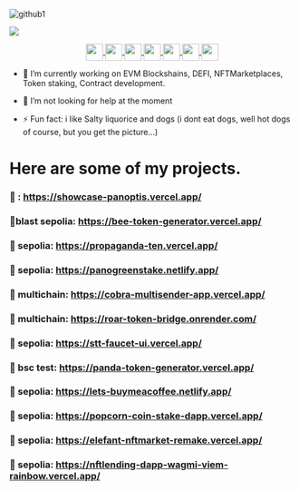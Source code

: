 
![github1](https://user-images.githubusercontent.com/87525579/186960102-a51c989e-55cf-4f89-b27c-8ce1ee574cce.png)


![](path/to/image.png)

<div style="display: inline_block" align="center">
  <a href="https://github.com/panoptisDev">
    <img align="center" height="30" widith="30" src="https://docs.soliditylang.org/en/v0.8.11/_static/logo.svg" />
    <img align="center" height="30" widith="30" src="https://img.icons8.com/color/344/bitcoin--v1.png" />
    <img align="center" height="30" widith="30" src="https://cdn.jsdelivr.net/gh/devicons/devicon/icons/react/react-original.svg" />
    <img align="center" height="30" widith="30" src="https://cdn.jsdelivr.net/gh/devicons/devicon/icons/redux/redux-original.svg" />  
    <img align="center" height="30" widith="30" src="https://cdn.jsdelivr.net/gh/devicons/devicon/icons/javascript/javascript-original.svg" />
    <img align="center" height="30" widith="30" src="https://cdn.jsdelivr.net/gh/devicons/devicon/icons/nodejs/nodejs-original.svg" />
    <img align="center" height="30" widith="30" src="https://cdn.jsdelivr.net/gh/devicons/devicon/icons/python/python-plain.svg" />
  </a>
</div>



* 🔭 I’m currently working on EVM Blockshains, DEFI, NFTMarketplaces, Token staking, Contract development.

* 🤔 I’m not looking for help at the moment

* ⚡ Fun fact: i like Salty liquorice and dogs (i dont eat dogs, well hot dogs of course, but you get the picture...)

# Here are some of my projects.

### 🌱 : https://showcase-panoptis.vercel.app/

### 🌱blast sepolia: https://bee-token-generator.vercel.app/
### 🌱 sepolia: https://propaganda-ten.vercel.app/
### 🌱 sepolia: https://panogreenstake.netlify.app/
### 🌱 multichain: https://cobra-multisender-app.vercel.app/
### 🌱 multichain: https://roar-token-bridge.onrender.com/
### 🌱 sepolia: https://stt-faucet-ui.vercel.app/
### 🌱 bsc test: https://panda-token-generator.vercel.app/
### 🌱 sepolia: https://lets-buymeacoffee.netlify.app/
### 🌱 sepolia: https://popcorn-coin-stake-dapp.vercel.app/
### 🌱 sepolia: https://elefant-nftmarket-remake.vercel.app/
### 🌱 sepolia: https://nftlending-dapp-wagmi-viem-rainbow.vercel.app/





